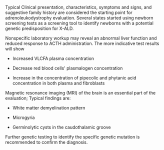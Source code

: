 Typical Clinical presentation, characteristics, symptoms and signs, and suggestive family history are considered the starting point for adrenoleukodystrophy evaluation. Several states started using newborn screening tests as a screening tool to identify newborns with a potential genetic predisposition for X-ALD.

Nonspecific laboratory workup may reveal an abnormal liver function and reduced response to ACTH administration. The more indicative test results will show

- Increased VLCFA plasma concentration

- Decrease red blood cells' plasmalogen concentration

- Increase in the concentration of pipecolic and phytanic acid concentration in both plasma and fibroblasts

Magnetic resonance imaging (MRI) of the brain is an essential part of the evaluation; Typical findings are:

- White matter demyelination pattern

- Microgyria

- Germinolytic cysts in the caudothalamic groove

Further genetic testing to identify the specific genetic mutation is recommended to confirm the diagnosis.